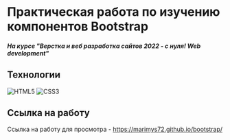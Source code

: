 # Практическая работа по  изучению компонентов Bootstrap
##### На курсе "Верстка и веб разработка сайтов 2022 - с нуля! Web development"

## Технологии
![HTML5](https://img.shields.io/badge/-HTML5-e34f26?logo=html5&logoColor=white)
![CSS3](https://img.shields.io/badge/-CSS3-1572b6?logo=css3&logoColor=white)

## Ссылка на работу
Ссылка на работу для просмотра - https://marimys72.github.io/bootstrap/
